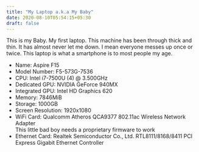 ```yaml
---
title: "My Laptop a.k.a My Baby"
date: 2020-08-10T05:54:15+05:30
draft: false
---
```

This is my Baby. My first laptop. This machine has been through thick and thin. It has almost never let me down. I mean everyone messes up once or twice. This laptop is what a smartphone is to most people my age.

- Name: Aspire F15
- Model Number: F5-573G-7536
- CPU: Intel i7-7500U (4) @ 3.500GHz 
- Dedicated GPU: NVIDIA GeForce 940MX 
- Integrated GPU: Intel HD Graphics 620 
- Memory: 7846MiB 
- Storage: 1000GB
- Screen Resolution: 1920x1080
- WiFi Card: Qualcomm Atheros QCA9377 802.11ac Wireless Network Adapter\
  This little bad boy needs a proprietary firmware to work
- Ethernet Card: Realtek Semiconductor Co., Ltd. RTL8111/8168/8411 PCI Express Gigabit Ethernet Controller
